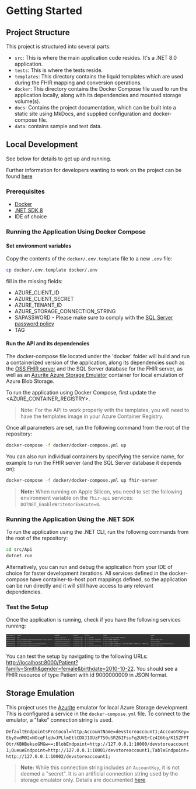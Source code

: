 # Getting Started

## Project Structure

This project is structured into several parts:

- `src`: This is where the main application code resides. It's a .NET 8.0 application.
- `tests`: This is where the tests reside.
- `templates`: This directory contains the liquid templates which are used during the FHIR mapping and conversion operations.
- `docker`: This directory contains the Docker Compose file used to run the application locally, along with its dependencies and mounted storage volume(s).
- `docs`: Contains the project documentation, which can be built into a static site using MkDocs, and supplied configuration and docker-compose file.
- `data`: contains sample and test data.

## Local Development

See below for details to get up and running.

Further information for developers wanting to work on the project can be found [here](./developer/development-guide.md)

### Prerequisites

- [Docker](https://docs.docker.com/get-docker/)
- [.NET SDK 8](https://dotnet.microsoft.com/en-us/download/dotnet/8.0)
- IDE of choice

### Running the Application Using Docker Compose

#### Set environment variables

Copy the contents of the `docker/.env.template` file to a new `.env` file:

```bash
cp docker/.env.template docker/.env
```

fill in the missing fields:

- AZURE_CLIENT_ID
- AZURE_CLIENT_SECRET
- AZURE_TENANT_ID
- AZURE_STORAGE_CONNECTION_STRING
- SAPASSWORD - Please make sure to comply with the [SQL Server password policy](https://dev.mysql.com/doc/refman/8.3/en/validate-password.html#:~:text=Passwords%20must%20be%20at%20least,1%20special%20(nonalphanumeric)%20character.)
- TAG

#### Run the API and its dependencies

The docker-compose file located under the 'docker' folder will build and run
a containerized version of the application,
along its dependencies such as the [OSS FHIR server](https://github.com/microsoft/fhir-server)
and the SQL Server database for the FHIR server, as well as an
[Azurite Azure Storage Emulator](https://learn.microsoft.com/en-us/azure/storage/common/storage-use-azurite?tabs=visual-studio%2Cblob-storage)
container for local emulation of Azure Blob Storage.

To run the application using Docker Compose, first update the <AZURE_CONTAINER_REGISTRY>.
>Note: For the API to work properly with the templates, you will need to have the templates image in your Azure Container Registry.

Once all parameters are set, run the following command from the root of the repository:

```bash
docker-compose -f docker/docker-compose.yml up
```

You can also run individual containers by specifying the service name,
for example to run the FHIR server (and the SQL Server database it depends on):

```bash
docker-compose -f docker/docker-compose.yml up fhir-server
```

> **Note:** When running on Apple Silicon, you need to set the following environment variable on the `fhir-api` services: `DOTNET_EnableWriteXorExecute=0`.

### Running the Application Using the .NET SDK

To run the application using the .NET CLI, run the following commands from the root of the repository:

```bash
cd src/Api
dotnet run
```

Alternatively, you can run and debug the application from your IDE of choice for faster development iterations.
All services defined in the docker-compose have container-to-host port mappings defined, so
the application can be run directly and it will still have access to any relevant dependencies.

### Test the Setup

Once the application is running, check if you have the following services running:

![alt text](assets/api-containers-running.png)

You can test the setup by navigating to the following URLs:
[http://localhost:8000/Patient?family=Smith&gender=female&birthdate=2010-10-22](http://localhost:8000/Patient?family=Smith&gender=female&birthdate=2010-10-22).
You should see a FHIR resource of type Patient with id 9000000009 in JSON format.

## Storage Emulation

This project uses the [Azurite](https://learn.microsoft.com/en-us/azure/storage/common/storage-use-azurite) emulator for local Azure Storage development. This is configured a service in the `docker-compose.yml` file. To connect to the emulator, a "fake" connection string is used.

`DefaultEndpointsProtocol=http;AccountName=devstoreaccount1;AccountKey=Eby8vdM02xNOcqFlqUwJPLlmEtlCDXJ1OUzFT50uSRZ6IFsuFq2UVErCz4I6tq/K1SZFPTOtr/KBHBeksoGMGw==;BlobEndpoint=http://127.0.0.1:10000/devstoreaccount1;QueueEndpoint=http://127.0.0.1:10001/devstoreaccount1;TableEndpoint=http://127.0.0.1:10002/devstoreaccount1;`

> **Note:** While this connection string includes an `AccountKey`, it is not deemed a "secret". It is an artificial connection string used by the storage emulator only. Details are documented [here](https://learn.microsoft.com/en-us/azure/storage/common/storage-use-azurite#http-connection-strings).
